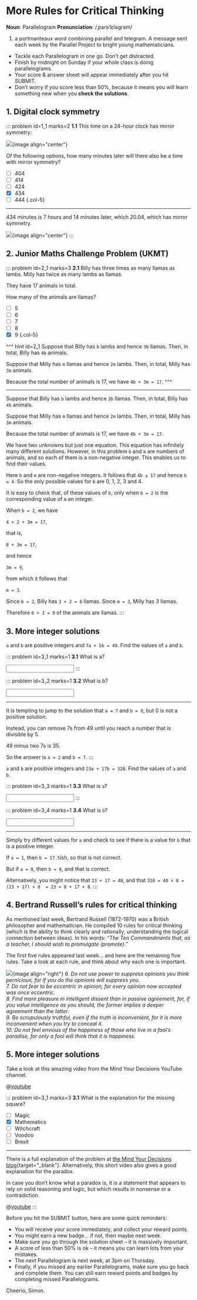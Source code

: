 # More Rules for Critical Thinking

<div class="dictionary">

__Noun__: Parallelogram
__Pronunciation__: /ˌparəˈlɛləɡram/

1. a portmanteaux word combining parallel and telegram. A message sent each
week by the Parallel Project to bright young mathematicians.

</div>

*	Tackle each Parallelogram in one go. Don’t get distracted.
*	Finish by midnight on Sunday if your whole class is doing parallelograms.
*	Your score & answer sheet will appear immediately after you hit SUBMIT.
*	Don’t worry if you score less than 50%, because it means you will learn something new when you __check the solutions__.


## 1. Digital clock symmetry

::: problem id=1_1 marks=2
__1.1__ This time on a 24-hour clock has mirror symmetry:

![](/resources/8-33-more-rules-critical-thinking/1-symmetry.png){image align="center"}

Of the following options, how many minutes later will there also be a time with mirror symmetry?

* [ ] 404
* [ ] 414
* [ ] 424
* [x] 434
* [ ] 444
{.col-5}

---

434 minutes is 7 hours and 14 minutes later, which 20.04, which has mirror symmetry.

![](/resources/8-33-more-rules-critical-thinking/1-symmetry-answer.png){image align="center"}
:::


## 2. Junior Maths Challenge Problem (UKMT)
<!--- 2018 (14) --->

::: problem id=2_1 marks=3
__2.1__ Billy has three times as many llamas as lambs. Milly has twice as many lambs as llamas.  

They have 17 animals in total.  

How many of the animals are llamas?

* [ ] 5
* [ ] 6
* [ ] 7
* [ ] 8
* [x] 9
{.col-5}

^^^ hint id=2_1
Suppose that Billy has `b` lambs and hence `3b` llamas. Then, in total, Billy has `4b` animals.  

Suppose that Milly has `m` llamas and hence `2m` lambs. Then, in total, Milly has `3m` animals.  

Because the total number of animals is 17, we have `4b + 3m = 17`.
^^^

---

Suppose that Billy has `b` lambs and hence `3b` llamas. Then, in total, Billy has `4b` animals.  

Suppose that Milly has `m` llamas and hence `2m` lambs. Then, in total, Milly has `3m` animals.  

Because the total number of animals is 17, we have `4b + 3m = 17`.

We have two unknowns but just one equation. This equation has infinitely many different solutions. However, in this problem `b` and `m` are numbers of animals, and so each of them is a non-negative integer. This enables us to find their values.  

Here `b` and `m` are non-negative integers. It follows that `4b ≤ 17` and hence `b ≤ 4`. So the only possible values for `b` are 0, 1, 2, 3 and 4.  

It is easy to check that, of these values of `b`, only when `b = 2` is the corresponding value of `m` an integer.  

When `b = 2`, we have  

`4 × 2 + 3m = 17`,  

that is,  

`8 + 3m = 17`,  

and hence  

`3m = 9`,  

from which it follows that  

`m = 3`.  

Since `b = 2`, Billy has `3 × 2 = 6` llamas. Since `m = 3`, Milly has 3 llamas.  

Therefore `6 + 3 = 9` of the animals are llamas.
:::


## 3. More integer solutions

`a` and `b` are positive integers and `7a + 5b = 49`. Find the values of `a` and `b`.

::: problem id=3_1 marks=1
__3.1__ What is a?  

<input solution="2"/>
:::

::: problem id=3_2 marks=1
__3.2__ What is b?  

<input solution="7"/>

---

It is tempting to jump to the solution that `a = 7` and `b = 0`, but 0 is not a positive solution.  

Instead, you can remove 7s from 49 until you reach a number that is divisible by 5.  

49 minus two 7s is 35.  

So the answer is `a = 2` and `b = 7`.
:::

`a` and `b` are positive integers and `23a + 17b = 320`. Find the values of `a` and `b`.

::: problem id=3_3 marks=1
__3.3__ What is `a`?  

<input solution="8"/>
:::

::: problem id=3_4 marks=1
__3.4__ What is `b`?  

<input solution="8"/>

---

Simply try different values for `a` and check to see if there is a value for `b` that is a positive integer.  

If `a = 1`, then `b = 17.5`ish, so that is not correct.  

But if `a = 8`, then `b = 8`, and that is correct.

Alternatively, you might notice that `23 + 17 = 40`, and that `320 = 40 × 8 = (23 + 17) × 8  = 23 × 8 + 17 × 8`. 
:::


## 4. Bertrand Russell’s rules for critical thinking

As mentioned last week, Bertrand Russell (1872-1970) was a British philosopher and mathematician. He compiled 10 rules for critical thinking (which is the ability to think clearly and rationally, understanding the logical connection between ideas). In his words: _“The Ten Commandments that, as a teacher, I should wish to promulgate (promote).”_

The first five rules appeared last week… and here are the remaining five rules. Take a look at each rule, and think about why each one is important.

![](/resources/8-33-more-rules-critical-thinking/5-bertrand-russell.jpg){image align="right"}
_6. Do not use power to suppress opinions you think pernicious, for if you do the opinions will suppress you.  
7. Do not fear to be eccentric in opinion, for every opinion now accepted was once eccentric.  
8. Find more pleasure in intelligent dissent than in passive agreement, for, if you value intelligence as you should, the former implies a deeper agreement than the latter.  
9. Be scrupulously truthful, even if the truth is inconvenient, for it is more inconvenient when you try to conceal it.  
10. Do not feel envious of the happiness of those who live in a fool’s paradise, for only a fool will think that it is happiness._


## 5. More integer solutions

Take a look at this amazing video from the Mind Your Decisions YouTube channel.

@[youtube](OgR49veBZjE?end76&rel=0)

::: problem id=3_1 marks=3
__3.1__ What is the explanation for the missing square?

* [ ] Magic
* [x] Mathematics
* [ ] Witchcraft
* [ ] Voodoo
* [ ] Brexit

---

There is a full explanation of the problem at [the Mind Your Decisions blog](https://mindyourdecisions.com/blog/2013/05/13/the-missing-square-problem/#.VULLz_lVhBc){target="_blank"}. Alternatively, this short video also gives a good explanation for the paradox.  

In case you don’t know what a paradox is, it is a statement that appears to rely on solid reasoning and logic, but which results in nonsense or a contradiction.

@[youtube](ExUV3GOTDqE?rel=0)
:::


Before you hit the SUBMIT button, here are some quick reminders:

*	You will receive your score immediately, and collect your reward points.
*	You might earn a new badge... if not, then maybe next week.
*	Make sure you go through the solution sheet – it is massively important.
*	A score of less than 50% is ok – it means you can learn lots from your mistakes.
*	The next Parallelogram is next week, at 3pm on Thursday.
*	Finally, if you missed any earlier Parallelograms, make sure you go back and complete them. You can still earn reward points and badges by completing missed Parallelograms.

Cheerio,
Simon.

